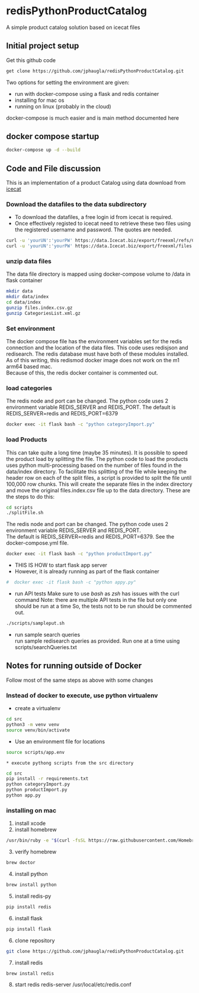 # redisPythonProductCatalog
A simple product catalog solution based on icecat files
## Initial project setup
Get this github code
```bash 
get clone https://github.com/jphaugla/redisPythonProductCatalog.git
```
Two options for setting the environment are given:  
  * run with docker-compose using a flask and redis container
  * installing for mac os
  * running on linux (probably in the cloud)

docker-compose is much easier and is main method documented here
## docker compose startup
```bash
docker-compose up -d --build
```
## Code and File discussion
This is an implementation of a product Catalog using data download from
 [icecat](https://iceclog.com/open-catalog-interface-oci-open-icecat-xml-and-full-icecat-xml-repositories/)

### Download the datafiles to the data subdirectory
* To download the datafiles, a free login id from icecat is required.
* Once effectively registed to icecat need to retrieve these two files using the registered username and password.  The quotes are needed.
```bash
curl -u 'yourUN':'yourPW' https://data.Icecat.biz/export/freexml/refs/CategoriesList.xml.gz -o CategoriesList.xml.gz
curl -u 'yourUN':'yourPW' https://data.Icecat.biz/export/freexml/files.index.csv.gz -o files.index.csv.gz
```

### unzip data files
The data file directory is mapped 
using docker-compose volume to /data in flask container
```bash
mkdir data
mkdir data/index
cd data/index
gunzip files.index.csv.gz
gunzip CategoriesList.xml.gz
```
### Set environment
The docker compose file has the environment variables set for the redis connection and the location of the data files.
This code uses redisjson and redisearch.  The redis database must have both of these modules installed.
As of this writing, this redismod docker image does not work on the m1 arm64 based mac.  
Because of this, the redis docker container is commented out.

### load categories
The redis node and port can be changed. The python code uses 2 environment variable REDIS_SERVER and REDIS_PORT.  The default is REDIS_SERVER=redis and REDIS_PORT=6379
```bash
docker exec -it flask bash -c "python categoryImport.py"
```
### load Products
This can take quite a long time (maybe 35 minutes).  It is possible to speed the product load by splitting the file.
The python code to load the products uses python multi-processing based on the number of files found in the data/index directory.
To facilitate this splitting of the file while keeping the header row on each of the split files,
a script is provided to split the file until 100,000 row chunks.  This will create the separate files in the index directory
and move the original files.index.csv file up to the data directory.
These are the steps to do this:
```bash
cd scripts
./splitFile.sh
```
The redis node and port can be changed. The python code uses 2 environment variable REDIS_SERVER and REDIS_PORT.  
The default is REDIS_SERVER=redis and REDIS_PORT=6379.  See the docker-compose.yml file.
```bash
docker exec -it flask bash -c "python productImport.py"
```
  * THIS IS HOW to start flask app server
  * However, it is already running as part of the flask container
 ```bash
#  docker exec -it flask bash -c "python appy.py"
 ```
  * run API tests
Make sure to use *bash* as *zsh* has issues with the curl command 
Note:  there are multiple API tests in the file but only one should be run at a time
So, the tests not to be run should be commented out.
 ```bash
./scripts/sampleput.sh
```
  * run sample search queries   
run sample redisearch queries as provided.  Run one at a time using scripts/searchQueries.txt

##  Notes for running outside of Docker
Follow most of the same steps as above with some changes

### Instead of docker to execute, use python virtualenv
  * create a virtualenv
```bash
cd src
python3 -m venv venv
source venv/bin/activate
```
   * Use an environment file for locations
```bash
source scripts/app.env
```
    * execute pythong scripts from the src directory
```bash
cd src
pip install -r requirements.txt
python categoryImport.py
python productImport.py
python app.py
```
###  installing on mac
1. install xcode
2. install homebrew
```bash
/usr/bin/ruby -e "$(curl -fsSL https://raw.githubusercontent.com/Homebrew/install/master/install)"
```
3. verify homebrew
```bash
brew doctor
```
4. install python
```bash
brew install python
```
5. install redis-py
```bash
pip install redis
```
6.  install flask
```bash
pip install flask
```
6. clone repository
```bash
git clone https://github.com/jphaugla/redisPythonProductCatalog.git
```
7. install redis
```bash
brew install redis
```
8. start redis 
	redis-server /usr/local/etc/redis.conf

